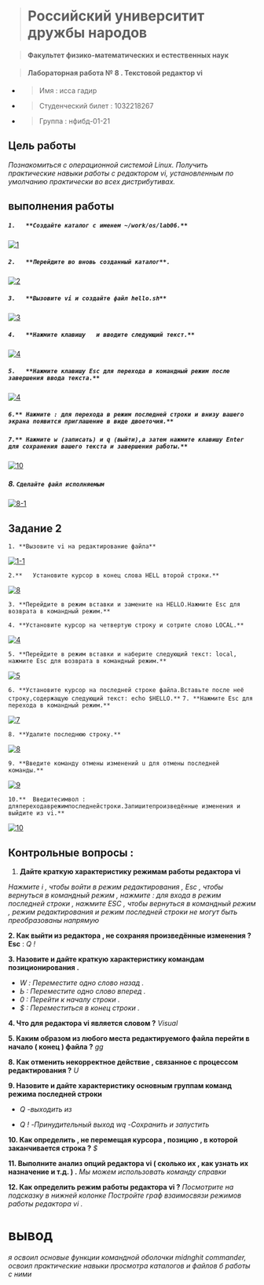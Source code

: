 > #  Российский университит дружбы народов

> #### Факультет физико-математических и естественных наук


> #### Лабораторная работа № 8 . Текстовой редактор vi



*  >  Имя : исса гадир 
*  >  Студенческий билет : 1032218267
*  >  Группа :  нфибд-01-21


## **Цель работы**
*Познакомиться с операционной системой Linux. Получить практические навыки работы с редактором vi, установленным по умолчанию практически во всех дистрибутивах.*

## **выполнения работы**
##### `1.	**Создайте каталог с именем ~/work/os/lab06.**`

<a href="https://ibb.co/fD8XbQm"><img src="https://i.ibb.co/sW5ghtL/1.png" alt="1" border="0" /></a>


##### `2.	**Перейдите во вновь созданный каталог**.`

<a href="https://ibb.co/grq6MVn"><img src="https://i.ibb.co/vcyDxYt/2.png" alt="2" border="0" /></a>

##### `3.	**Вызовите vi и создайте файл hello.sh**`

<a href="https://ibb.co/5BwGXng"><img src="https://i.ibb.co/bzDQj2M/3.png" alt="3" border="0" /></a>

##### `4.	**Нажмите клавишу   и вводите следующий текст.**`

<a href="https://imgbb.com/"><img src="https://i.ibb.co/3vx0b33/4.png" alt="4" border="0" /></a>

##### `5.	**Нажмите клавишу Esc для перехода в командный режим после завершения ввода текста.**`

<a href="https://imgbb.com/"><img src="https://i.ibb.co/3vx0b33/4.png" alt="4" border="0" /></a>

##### `6.**	Нажмите : для перехода в режим последней строки и внизу вашего экрана появится приглашение в виде двоеточия.**`
##### `7.**	Нажмите w (записать) и q (выйти),а затем нажмите клавишу Enter для сохранения вашего текста и завершения работы.**`

<a href="https://ibb.co/sPhzFXX"><img src="https://i.ibb.co/CtqDnSS/10.png" alt="10" border="0" /></a>

##### **8.	`Сделайте файл исполняемым`**

<a href="https://imgbb.com/"><img src="https://i.ibb.co/k03q8v5/8-1.png" alt="8-1" border="0" /></a>

## **Задание 2**

`1.	**Вызовите vi на редактирование файла**`

<a href="https://imgbb.com/"><img src="https://i.ibb.co/vPFFNSY/1-1.png" alt="1-1" border="0" /></a>

`2.**	Установите курсор в конец слова HELL второй строки.**`

<a href="https://ibb.co/f8HvLPH"><img src="https://i.ibb.co/KNWwS3W/8.png" alt="8" border="0" /></a>

`3.	**Перейдите в режим вставки и замените на HELLO.Нажмите Esc для возврата в командный режим.**`


`4.	**Установите курсор на четвертую строку и сотрите слово LOCAL.**`

<a href="https://imgbb.com/"><img src="https://i.ibb.co/3vx0b33/4.png" alt="4" border="0" /></a>

`5.	**Перейдите в режим вставки и наберите следующий текст: local, нажмите Esc для возврата в командный режим.**`

<a href="https://ibb.co/Y3HQBzx"><img src="https://i.ibb.co/s28R90Z/5.png" alt="5" border="0" /></a>

`6.	**Установите курсор на последней строке файла.Вставьте после неё строку,содержащую следующий текст: echo $HELLO.**`
`7.	**Нажмите Esc для перехода в командный режим.**`

<a href="https://ibb.co/ts1GTrF"><img src="https://i.ibb.co/ncKGNJt/7.png" alt="7" border="0" /></a>

`8.	**Удалите последнюю строку.**` 

<a href="https://ibb.co/f8HvLPH"><img src="https://i.ibb.co/KNWwS3W/8.png" alt="8" border="0" /></a>

`9.	**Введите команду отмены изменений u для отмены последней команды.**`

<a href="https://ibb.co/CKMhdRY"><img src="https://i.ibb.co/1Gd8VFP/9.png" alt="9" border="0" /></a>

`10.**	Введитесимвол : дляпереходаврежимпоследнейстроки.Запишитепроизведённые изменения и выйдите из vi.**`

<a href="https://ibb.co/sPhzFXX"><img src="https://i.ibb.co/CtqDnSS/10.png" alt="10" border="0" /></a>

## **Контрольные вопросы** : 

1.	**Дайте краткую характеристику режимам работы редактора vi**

 *Нажмите і , чтобы войти в режим редактирования , Esc , чтобы вернуться в командный режим , нажмите : для входа в режим последней строки , нажмите ESC , чтобы вернуться в командный режим , режим редактирования и режим последней строки не могут быть преобразованы напрямую* 


**2.	Как выйти из редактора , не сохраняя произведённые изменения ? Esc** :
*Q !*

**3.	Назовите и дайте краткую характеристику командам позиционирования .**

* *W : Переместите одно слово назад .* 
* *Ь : Переместите одно слово вперед .* 
* *0 : Перейти к началу строки .* 
* *$ : Переместиться в конец строки .* 

**4.	Что для редактора vi является словом ?** 
*Visual*

**5.	Каким образом из любого места редактируемого файла перейти в начало ( конец ) файла ?** 
*gg*

****8. Как отменить некорректное действие , связанное с процессом редактирования ?****
*U*

**9. Назовите и дайте характеристику основным группам команд режима последней строки**
* *Q -выходить из*

* *Q ! -Принудительный выход wq -Сохранить и запустить* 

**10. Как определить , не перемещая курсора , позицию , в которой заканчивается строка ?** 
 *$* 

**11. Выполните анализ опций редактора vi ( сколько их , как узнать их назначение и т.д. ) .**
 *Мы можем использовать команду справки*

 **12. Как определить режим работы редактора vi ?**
 *Посмотрите на подсказку в нижней колонке Постройте граф взаимосвязи режимов работы редактора vi .*
 
# **вывод**
*я освоил основые функции командной оболочки midnghit commander, освоил практические навыки просмотра каталогов и файлов б работы с ними*
